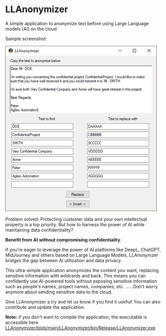 # LLAnonymizer
A simple application to anonymize text before using Large Language models (AI) on the cloud

Sample screenshot:

![Graph](Images/LLanonymizerSampleScreenShot.png)

Problem solved: Protecting customer data and your own intellectual property is a top priority. But how to harness the power of AI while maintaining data confidentiality?

**Benefit from AI without compromising confidentiality**.

If you're eager to leverage the power of AI platforms like DeepL, ChatGPT, MidJourney and others based on Large Language Models, LLAnonymzer bridges the gap between AI utilization and data privacy.

This ultra-simple application anonymizes the content you want, replacing sensitive information with wildcards and back. This means you can confidently use AI-powered tools without exposing sensitive information such as people's names, project names, companies, etc. ..... Don't worry anymore about sending sensitive data to the cloud.

Give LLAnonymizer a try and let us know if you find it useful! You can also contribute and update the application.

**Note:** if you don't want to compile the application, the executable is accessible here [LLAnonymizer/blob/main/LLAnonymizer/bin/Release/LLAnonymizer.exe](https://github.com/AgileoAutomation/LLAnonymizer/blob/main/LLAnonymizer/bin/Release/LLAnonymizer.exe)
